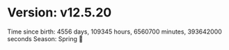 # Version: v12.5.20
Time since birth: 4556 days, 109345 hours, 6560700 minutes, 393642000 seconds
Season: Spring 🌸
